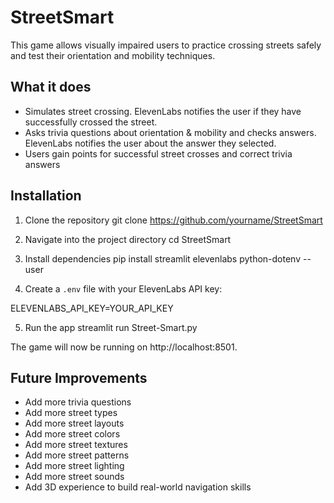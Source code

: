 # StreetSmart

This game allows visually impaired users to practice crossing streets safely and test their orientation and mobility techniques.

## What it does

- Simulates street crossing. ElevenLabs notifies the user if they have successfully crossed the street.
- Asks trivia questions about orientation & mobility and checks answers. ElevenLabs notifies the user about the answer they selected.
- Users gain points for successful street crosses and correct trivia answers

## Installation

1. Clone the repository
   git clone https://github.com/yourname/StreetSmart

2. Navigate into the project directory
   cd StreetSmart

3. Install dependencies
   pip install streamlit elevenlabs python-dotenv --user

4. Create a `.env` file with your ElevenLabs API key:

ELEVENLABS_API_KEY=YOUR_API_KEY

5. Run the app
   streamlit run Street-Smart.py

The game will now be running on http://localhost:8501.

## Future Improvements

- Add more trivia questions
- Add more street types
- Add more street layouts
- Add more street colors
- Add more street textures
- Add more street patterns
- Add more street lighting
- Add more street sounds
- Add 3D experience to build real-world navigation skills
